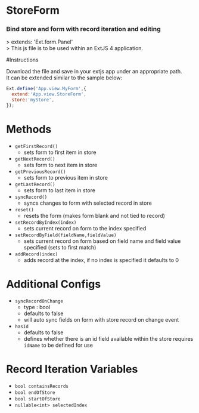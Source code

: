 # StoreForm
<h3> Bind store and form with record iteration and editing </h3>
> extends: 'Ext.form.Panel' <br>
> This js file is to be used within an ExtJS 4 application.  


#Instructions

Download the file and save in your extjs app under an appropriate path. <br/>
It can be extended similar to the sample below:

```Javascript
Ext.define('App.view.MyForm',{
  extend:'App.view.StoreForm',
  store:'myStore',
});
```

# Methods
* ```getFirstRecord() ```
  * sets form to first item in store
* ```getNextRecord() ``` 
  * sets form to next item in store
* ```getPreviousRecord() ``` 
  * sets form to previous item in store
* ```getLastRecord() ``` 
  * sets form to last item in store
* ```syncRecord()``` 
  * syncs changes to form with selected record in store
* ```reset()```
  * resets the form (makes form blank and not tied to record)
* ```setRecordByIndex(index)```
  * sets current record on form to the index specified
* ```setRecordByField(fieldName,fieldValue)```
  *  sets current record on form based on field name and field value specified (sets to first match)
* ```addRecord(index)```
  *  adds record at the index, if no index is specified it defaults to 0

# Additional Configs
* ```syncRecordOnChange```
  * type : bool
  * defaults to false
  * will auto sync fields on form with store record on change event
* ```hasId```
  * defaults to false
  * defines whether there is an id field available within the store requires ```idName``` to be defined for use
  
# Record Iteration Variables
* ```bool containsRecords```
* ```bool endOfStore```
* ```bool startOfStore```
* ```nullable<int> selectedIndex```
  
